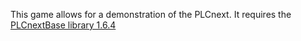 This game allows for a demonstration of the PLCnext.
It requires the [PLCnextBase library 1.6.4](https://www.plcnextstore.com/world/app/391)
